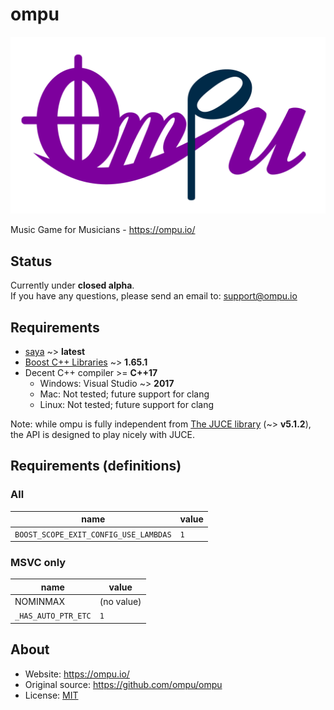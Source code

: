 # ompu

![ompu](https://github.com/ompu/ompu-org-assets/raw/master/img/ompu-org/ompu-logo-2x-trans.png)

Music Game for Musicians - https://ompu.io/

## Status

Currently under **closed alpha**.  
If you have any questions, please send an email to: support@ompu.io

## Requirements

- [saya](https://github.com/saya-io/saya) ~> __latest__
- [Boost C++ Libraries](http://www.boost.org/) ~> __1.65.1__
- Decent C++ compiler >= __C++17__
  - Windows: Visual Studio ~> __2017__
  - Mac: Not tested; future support for clang
  - Linux: Not tested; future support for clang

Note: while ompu is fully independent from [The JUCE library](https://www.juce.com/) (~> __v5.1.2__), the API is designed to play nicely with JUCE.

## Requirements (definitions)

### All

|name|value|
|---|---|
|`BOOST_SCOPE_EXIT_CONFIG_USE_LAMBDAS`|`1`|

### MSVC only

|name|value|
|---|---|
|NOMINMAX|(no value)|
|`_HAS_AUTO_PTR_ETC`|`1`|

## About

- Website: https://ompu.io/
- Original source: https://github.com/ompu/ompu
- License: [MIT](LICENSE)


